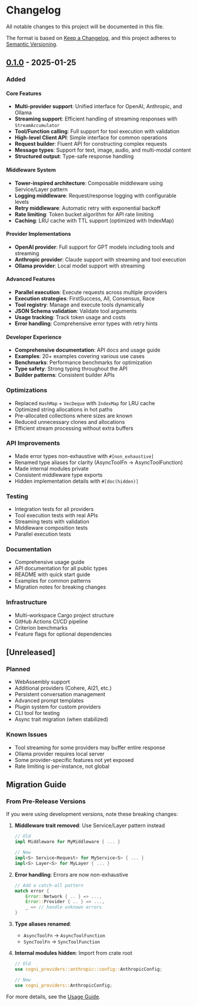 # Changelog

All notable changes to this project will be documented in this file.

The format is based on [Keep a Changelog](https://keepachangelog.com/en/1.0.0/),
and this project adheres to [Semantic Versioning](https://semver.org/spec/v2.0.0.html).

## [0.1.0] - 2025-01-25

### Added

#### Core Features
- **Multi-provider support**: Unified interface for OpenAI, Anthropic, and Ollama
- **Streaming support**: Efficient handling of streaming responses with `StreamAccumulator`
- **Tool/Function calling**: Full support for tool execution with validation
- **High-level Client API**: Simple interface for common operations
- **Request builder**: Fluent API for constructing complex requests
- **Message types**: Support for text, image, audio, and multi-modal content
- **Structured output**: Type-safe response handling

#### Middleware System
- **Tower-inspired architecture**: Composable middleware using Service/Layer pattern
- **Logging middleware**: Request/response logging with configurable levels
- **Retry middleware**: Automatic retry with exponential backoff
- **Rate limiting**: Token bucket algorithm for API rate limiting
- **Caching**: LRU cache with TTL support (optimized with IndexMap)

#### Provider Implementations
- **OpenAI provider**: Full support for GPT models including tools and streaming
- **Anthropic provider**: Claude support with streaming and tool execution
- **Ollama provider**: Local model support with streaming

#### Advanced Features
- **Parallel execution**: Execute requests across multiple providers
- **Execution strategies**: FirstSuccess, All, Consensus, Race
- **Tool registry**: Manage and execute tools dynamically
- **JSON Schema validation**: Validate tool arguments
- **Usage tracking**: Track token usage and costs
- **Error handling**: Comprehensive error types with retry hints

#### Developer Experience
- **Comprehensive documentation**: API docs and usage guide
- **Examples**: 20+ examples covering various use cases
- **Benchmarks**: Performance benchmarks for optimization
- **Type safety**: Strong typing throughout the API
- **Builder patterns**: Consistent builder APIs

### Optimizations
- Replaced `HashMap` + `VecDeque` with `IndexMap` for LRU cache
- Optimized string allocations in hot paths
- Pre-allocated collections where sizes are known
- Reduced unnecessary clones and allocations
- Efficient stream processing without extra buffers

### API Improvements
- Made error types non-exhaustive with `#[non_exhaustive]`
- Renamed type aliases for clarity (AsyncToolFn -> AsyncToolFunction)
- Made internal modules private
- Consistent middleware type exports
- Hidden implementation details with `#[doc(hidden)]`

### Testing
- Integration tests for all providers
- Tool execution tests with real APIs
- Streaming tests with validation
- Middleware composition tests
- Parallel execution tests

### Documentation
- Comprehensive usage guide
- API documentation for all public types
- README with quick start guide
- Examples for common patterns
- Migration notes for breaking changes

### Infrastructure
- Multi-workspace Cargo project structure
- GitHub Actions CI/CD pipeline
- Criterion benchmarks
- Feature flags for optional dependencies

## [Unreleased]

### Planned
- WebAssembly support
- Additional providers (Cohere, AI21, etc.)
- Persistent conversation management
- Advanced prompt templates
- Plugin system for custom providers
- CLI tool for testing
- Async trait migration (when stabilized)

### Known Issues
- Tool streaming for some providers may buffer entire response
- Ollama provider requires local server
- Some provider-specific features not yet exposed
- Rate limiting is per-instance, not global

## Migration Guide

### From Pre-Release Versions

If you were using development versions, note these breaking changes:

1. **Middleware trait removed**: Use Service/Layer pattern instead
   ```rust
   // Old
   impl Middleware for MyMiddleware { ... }

   // New
   impl<S> Service<Request> for MyService<S> { ... }
   impl<S> Layer<S> for MyLayer { ... }
   ```

2. **Error handling**: Errors are now non-exhaustive
   ```rust
   // Add a catch-all pattern
   match error {
       Error::Network { .. } => ...,
       Error::Provider { .. } => ...,
       _ => // handle unknown errors
   }
   ```

3. **Type aliases renamed**:
   - `AsyncToolFn` -> `AsyncToolFunction`
   - `SyncToolFn` -> `SyncToolFunction`

4. **Internal modules hidden**: Import from crate root
   ```rust
   // Old
   use cogni_providers::anthropic::config::AnthropicConfig;

   // New
   use cogni_providers::AnthropicConfig;
   ```

For more details, see the [Usage Guide](USAGE_GUIDE.md).

[0.1.0]: https://github.com/yourusername/cogni/releases/tag/v0.1.0
